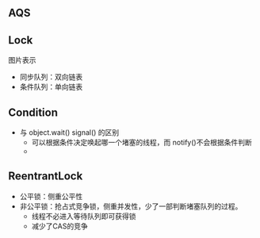 







## AQS




## Lock 

图片表示

* 同步队列：双向链表
* 条件队列：单向链表



## Condition
* 与 object.wait() signal() 的区别
    - 可以根据条件决定唤起哪一个堵塞的线程，而 notify()不会根据条件判断
    - 


##  ReentrantLock
* 公平锁：侧重公平性
* 非公平锁：抢占式竞争锁，侧重并发性，少了一部判断堵塞队列的过程。
    - 线程不必进入等待队列即可获得锁
    - 减少了CAS的竞争




